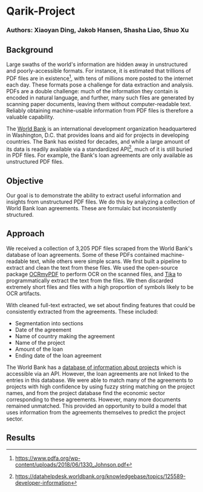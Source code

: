# Qarik-Project
### Authors: Xiaoyan Ding, Jakob Hansen, Shasha Liao, Shuo Xu

## Background
Large swaths of the world's information are hidden away in unstructured and poorly-accessible formats. For instance, it is estimated that trillions of PDF files are in existence[^1], with tens of millions more posted to the internet each day. These formats pose a challenge for data extraction and analysis. PDFs are a double challenge: much of the information they contain is encoded in natural language, and further, many such files are generated by scanning paper documents, leaving them without computer-readable text. Reliably obtaining machine-usable information from PDF files is therefore a valuable capability.

The [World Bank](https://www.worldbank.org/en/home) is an international development organization headquartered in Washington, D.C. that provides loans and aid for projects in developing countries. The Bank has existed for decades, and while a large amount of its data is readily available via a standardized API[^2], much of it is still buried in PDF files. For example, the Bank's loan agreements are only available as unstructured PDF files.

## Objective
Our goal is to demonstrate the ability to extract useful information and insights from unstructured PDF files. We do this by analyzing a collection of World Bank loan agreements. These are formulaic but inconsistently structured.


## Approach
We received a collection of 3,205 PDF files scraped from the World Bank's database of loan agreements. Some of these PDFs contained machine-readable text, while others were simple scans. We first built a pipeline to extract and clean the text from these files. We used the open-source package [OCRmyPDF](https://github.com/jbarlow83/OCRmyPDF) to perform OCR on the scanned files, and [Tika](https://tika.apache.org) to programmatically extract the text from the files. We then discarded extremely short files and files with a high proportion of symbols likely to be OCR artifacts.

With cleaned full-text extracted, we set about finding features that could be consistently extracted from the agreements. These included:

- Segmentation into sections
- Date of the agreement
- Name of country making the agreement
- Name of the project
- Amount of the loan
- Ending date of the loan agreement

The World Bank has a [database of information about projects](http://search.worldbank.org/api/v2/projects) which is accessible via an API. However, the loan agreements are not linked to the entries in this database. We were able to match many of the agreements to projects with high confidence by using fuzzy string matching on the project names, and from the project database find the economic sector corresponding to these agreements. However, many more documents remained unmatched. This provided an opportunity to build a model that uses information from the agreements themselves to predict the project sector. 

## Results


[^1]: https://www.pdfa.org/wp-content/uploads/2018/06/1330_Johnson.pdf

[^2]: https://datahelpdesk.worldbank.org/knowledgebase/topics/125589-developer-information 
